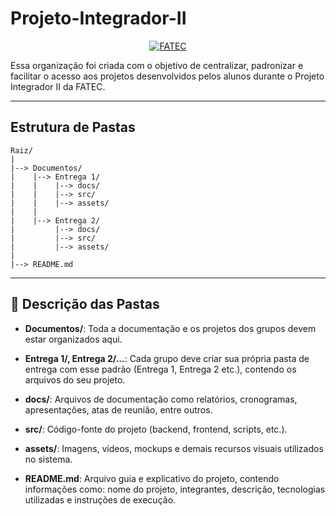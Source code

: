 # Projeto-Integrador-II

<p align="center">
  <a href="https://fatecjd.edu.br/site/" target="_blank">
    <img src="https://github.com/user-attachments/assets/4d4f261a-c0ac-45fc-8d93-f0b775c48013" alt="FATEC" border="0">
  </a>
</p>

<div>
  Essa organização foi criada com o objetivo de centralizar, padronizar e facilitar o acesso aos projetos desenvolvidos pelos alunos durante o Projeto Integrador II da FATEC.
</div>

---

## <b>Estrutura de Pastas</b>

```
Raiz/
|
|--> Documentos/
|    |--> Entrega 1/
|    |    |--> docs/
|    |    |--> src/
|    |    |--> assets/
|    |
|    |--> Entrega 2/
|         |--> docs/
|         |--> src/
|         |--> assets/
|
|--> README.md
```

---

## 📁 Descrição das Pastas

- <b>Documentos/</b>: Toda a documentação e os projetos dos grupos devem estar organizados aqui.

- <b>Entrega 1/, Entrega 2/...</b>: Cada grupo deve criar sua própria pasta de entrega com esse padrão (Entrega 1, Entrega 2 etc.), contendo os arquivos do seu projeto.

- <b>docs/</b>: Arquivos de documentação como relatórios, cronogramas, apresentações, atas de reunião, entre outros.

- <b>src/</b>: Código-fonte do projeto (backend, frontend, scripts, etc.).

- <b>assets/</b>: Imagens, vídeos, mockups e demais recursos visuais utilizados no sistema.

- <b>README.md</b>: Arquivo guia e explicativo do projeto, contendo informações como: nome do projeto, integrantes, descrição, tecnologias utilizadas e instruções de execução.
